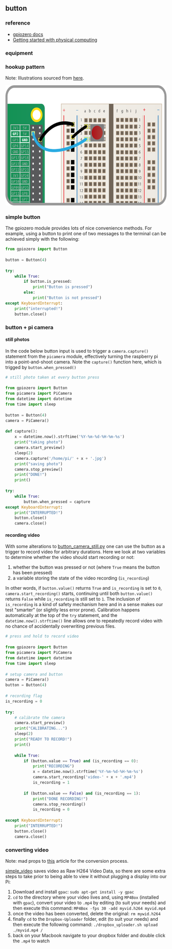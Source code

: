 ## button

### reference
* [gpiozero docs](https://gpiozero.readthedocs.io/en/stable/)
* [Getting started with physical computing](https://www.raspberrypi.org/learning/physical-computing-with-python/worksheet/)


### equipment

### hookup pattern

Note: Illustrations sourced from [here](https://www.raspberrypi.org/learning/physical-computing-with-python/worksheet/).

<img src="/media/button.png" width="630" height="375">


### simple button

The gpiozero module provides lots of nice convenience methods. For example, using a button to print one of two messages to the terminal can be achieved simply with the following:

```python
from gpiozero import Button

button = Button(4)

try:
    while True:
        if button.is_pressed:
            print("Button is pressed")
        else:
            print("Button is not pressed")
except KeyboardInterrupt:
    print("interrupted!")
    button.close()

```


### button + pi camera

#### still photos

In the code below button input is used to trigger a `camera.capture()` statement from the `picamera` module, effectively turning the raspberry pi into a point-and-shoot camera. Note the `capture()` function here, which is trigged by `button.when_pressed()`

```python
# still photo taken at every button press

from gpiozero import Button
from picamera import PiCamera
from datetime import datetime
from time import sleep

button = Button(4)
camera = PiCamera()

def capture():
    x = datetime.now().strftime('%Y-%m-%d-%H-%m-%s')
    print("taking photo")
    camera.start_preview()
    sleep(2)
    camera.capture('/home/pi/' + x + '.jpg')
    print("saving photo")
    camera.stop_preview()
    print("DONE!")
    print()

try:
    while True:
        button.when_pressed = capture
except KeyboardInterrupt:
    print("INTERRUPTED!")
    button.close()
    camera.close()

```


#### recording video

With some alterations to [button_camera_still.py](https://github.com/caseyanderson/rpi/blob/master/05_GPIO/02_button/scripts/button_camera_still.py)  one can use the button as a trigger to record video for arbitrary durations. Here we look at two variables to determine whether the video should start recording or not:
1. whether the button was pressed or not (where `True` means the button has been pressed)
2. a variable storing the state of the video recording (`is_recording`)

In other words, if `button.value()` returns `True` and `is_recording` is set to `0`, `camera.start_recording()` starts, continuing until both `button.value()` returns `False` while `is_recording` is still set to `1`. The inclusion of `is_recording` is a kind of safety mechanism here and in a sense makes our test "smarter" (or slightly less error prone). Calibration happens automatically at the top of the `try` statement, and the `datetime.now().strftime()` line allows one to repeatedly record video with no chance of accidentally overwriting previous files.


```python
# press and hold to record video

from gpiozero import Button
from picamera import PiCamera
from datetime import datetime
from time import sleep

# setup camera and button
camera = PiCamera()
button = Button(4)

# recording flag
is_recording = 0

try:
    # calibrate the camera
    camera.start_preview()
    print("CALIBRATING...")
    sleep(2)
    print("READY TO RECORD!")
    print()

    while True:
        if (button.value == True) and (is_recording == 0):
            print("RECORDING")
            x = datetime.now().strftime('%Y-%m-%d-%H-%m-%s')
            camera.start_recording('video-' + x + '.mp4')
            is_recording = 1

        if (button.value == False) and (is_recording == 1):
            print("DONE RECORDING!")
            camera.stop_recording()
            is_recording = 0

except KeyboardInterrupt:
    print("INTERRUPTED!")
    button.close()
    camera.close()

```


### converting video

Note: mad props to [this](http://www.raspberrypi-spy.co.uk/2013/05/capturing-hd-video-with-the-pi-camera-module/) article for the conversion process.

[simple_video](https://github.com/caseyanderson/rpi/blob/master/03_Camera/camera_scripts/simple_video.py) saves video as Raw H264 Video Data, so there are some extra steps to take prior to being able to view it without plugging a display into our Pi:

1. Download and install `gpac`: `sudo apt-get install -y gpac`
2. `cd` to the directory where your video lives and, using `MP4Box` (installed with `gpac`), convert your video to `.mp4` by editing (to suit your needs) and then execute this command: `MP4Box -fps 30 -add myvid.h264 myvid.mp4`
3. once the video has been converted, delete the original: `rm mywid.h264`
4. finally `cd` to the `Dropbox-Uploader` folder, edit (to suit your needs) and then execute the following command: `./dropbox_uploader.sh upload ./myvid.mp4 /`
5. back on your Macbook navigate to your dropbox folder and double click the `.mp4` to watch
